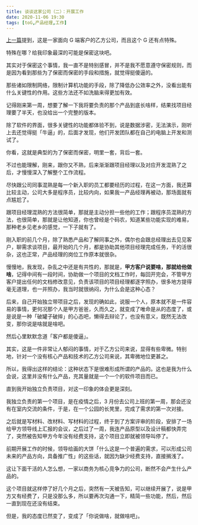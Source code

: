 ```yaml
---
title: 谈谈这家公司（二）：开展工作
date: 2020-11-06 19:30
tags: [toG,产品经理,工作]
---
```


[上一篇](/2020/11/02/talk-about-the-company1/)提到，这是一家面向 G 端客户的乙方公司，而且这个 G 还有点特殊。

特殊在哪？给我印象最深的可能是保密这块吧。
<!-- more -->
其实对于保密这个事情，我一直不是特别感冒，并不是我不愿意遵守保密规则，而是因为看到那些为了保密而保密的手段和措施，就觉得挺傻逼的。

那些诸如限制网络，限制计算机功能的手段，除了降低办公效率之外，没看出能有什么关键性的作用。这些方法还不如洗脑来得更加有效。

记得刚来第一周，想要了解一下我将要负责的那个产品到底长啥样，结果找项目经理要了半天，也没给出一个完整的版本。

除了软件的界面，很多关键性的功能都体验不到，说是数据涉密，无法演示，刚听上去还觉得挺「牛逼」的，后面才发现，他们开发团队都在自己的电脑上开发和测试了。

你看，这就是典型的为了保密而保密，明里一套，背后一套。

不过也能理解，刚来，跟你又不熟，后来渐渐跟项目经理以及对应开发混熟了之后，才慢慢深入了解整个工作流程。

尽快跟公司同事混熟是每一个新入职的员工都要经历的过程，在这一方面，我还算比较主动，公司大多是程序员，比较内向，如果我一产品经理再被动，那场面就有点尴尬了。

跟项目经理混熟的方法很简单，那就是主动分担一些他的工作；跟程序员混熟的方法，也很简单，那就是让他知道，你也曾经是个码农，知道某些功能实现的难易，那种老乡见老乡的感觉，一下子就有了。

刚入职的前几个月，除了熟悉产品和了解同事之外，偶尔也会跟总经理出去见见客户，聊需求谈项目，最开始的几个月，都是协助其他项目经理完成任务，干的活很杂，这也正常，产品经理的岗位工作原本就很杂。

慢慢地，我发现，杂乱之中还是有共性的，那就是，**甲方客户说要啥，那就给他做啥**，记得中间有一段时间，协助做一个项目的文档工作时，每回开完会，不管甲方客户提出任何的文档修改意见，负责该项目的项目经理都逐字照办，很多地方提得毫无道理，也一并照办，我当时就很纳闷，为什么会是这种心态？

后来，自己开始独立带项目之后，发现的确如此，说服一个人，原本就不是一件容易的事情，更何况那个人是甲方爸爸，久而久之，就变成了唯命是从的态度了，或是说是一种「破罐子破摔」的心态吧，懒得去辩论了，也没有意义，既然无法改变，那你说是啥就是啥吧。

然后心里默默念道「客户都是傻逼」。

其实，这是一件非常让人郁闷的事情，对于乙方公司来说，显得有些卑微。特别地，针对一个没有核心产品和技术的乙方公司来说，其卑微地位更甚之。

所以，我得出这样的结论：这种状态下是很难形成所谓的产品的。这也是我为什么会说，这里并没有什么产品，充其量就是一个一个的软件项目而已。

直到我开始独立负责项目，对这一印象的体会更是深刻。

我独立负责的第一个项目，是在疫情之后，3 月份去公司上班的第一周，那会还没有在室内交流的条件，于是，在一个公园的长凳里，完成了需求的第一次对接。

之后就是写材料、改材料、写材料的过程，终于到了方案评审的阶段，安排了一场给甲方领导线上汇报的会议，之后过了一周，我连产品原型以及设计稿都快弄完了，突然被告知甲方今年没有经费支持，这个项目立即就被领导叫停了。

前期开展工作的时候，领导给画的大饼「什么这是一个普遍的需求，可以形成公司未来的产品方向，具备推广性」的这些话，就因为缺少经费支持，直接搁浅了。

这让下面干活的人怎么想，一家以商务为核心竞争力的公司，断然不会产生什么产品的。

这个项目就这样停了好几个月之后，突然有一天被告知，可以继续开展了，说是甲方又有经费了，只是没那么多，所以要再次沟通一下，精简一些功能，然后，然后一直到现在还没有结束。

但是，我的态度已然变了，变成了「你说做啥，就做啥吧」。
